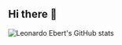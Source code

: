 ## Hi there 👋

![Leonardo Ebert's GitHub stats](https://github-readme-stats.vercel.app/api?username=leonardoEbert&show_icons=true&theme=transparent)

<!--
**leonardoEbert/leonardoEbert** is a ✨ _special_ ✨ repository because its `README.md` (this file) appears on your GitHub profile.

Here are some ideas to get you started:

- 🔭 I’m currently working on ...
- 🌱 I’m currently learning ...
- 👯 I’m looking to collaborate on ...
- 🤔 I’m looking for help with ...
- 💬 Ask me about ...
- 📫 How to reach me: ...
- 😄 Pronouns: ...
- ⚡ Fun fact: ...
-->
